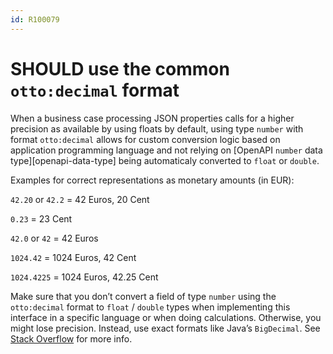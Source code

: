 ```yaml
---
id: R100079
---
```


# SHOULD use the common `otto:decimal` format

When a business case processing JSON properties calls for a higher precision as available by using floats by default, using type `number` with format `otto:decimal` allows for custom conversion logic based on application programming language and not relying on [OpenAPI `number` data type][openapi-data-type] being automaticaly converted to `float` or `double`.


Examples for correct representations as monetary amounts (in EUR):

`42.20` or `42.2` = 42 Euros, 20 Cent

`0.23` = 23 Cent

`42.0` or `42` = 42 Euros

`1024.42` = 1024 Euros, 42 Cent

`1024.4225` = 1024 Euros, 42.25 Cent

Make sure that you don’t convert a field of type `number` using the `otto:decimal` format to `float` / `double` types when implementing this interface in a specific language or when doing calculations. Otherwise, you might lose precision. Instead, use exact formats like Java’s `BigDecimal`. See [Stack Overflow][stack-overflow] for more info.

[openapi-data-types]: https://spec.openapis.org/oas/v3.1.0.html#data-types
[stack-overflow]: https://stackoverflow.com/questions/3730019/why-not-use-double-or-float-to-represent-currency/3730040#3730040
